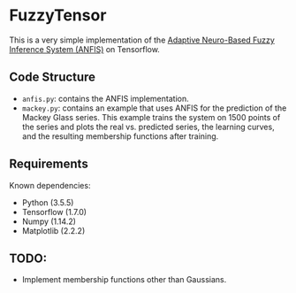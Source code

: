 # FuzzyTensor
This is a very simple implementation of the [Adaptive Neuro-Based Fuzzy Inference System (ANFIS)](https://www.dca.ufrn.br/~meneghet/FTP/anfis%2093.pdf) on Tensorflow.

## Code Structure

- `anfis.py`: contains the ANFIS implementation.
- `mackey.py`: contains an example that uses ANFIS for the prediction of the Mackey Glass series. This example trains the system on 1500 points of the series and plots the real vs. predicted series, the learning curves, and the resulting membership functions after training.

## Requirements
Known dependencies:
- Python (3.5.5)
- Tensorflow (1.7.0)
- Numpy (1.14.2)
- Matplotlib (2.2.2)

## TODO:
- Implement membership functions other than Gaussians.